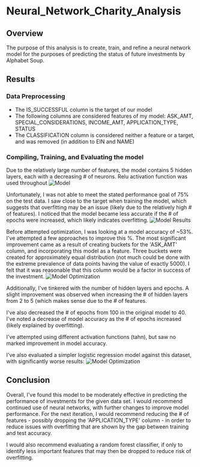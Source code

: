 # Neural_Network_Charity_Analysis

## Overview

The purpose of this analysis is to create, train, and refine a neural network model for the purposes of predicting the status of future investments by Alphabet Soup.

## Results

### Data Preprocessing
* The IS_SUCCESSFUL column is the target of our model
* The following columns are considered features of my model: ASK_AMT, SPECIAL_CONSIDERATIONS, INCOME_AMT, APPLICATION_TYPE, STATUS
* The CLASSIFICATION column is considered neither a feature or a target, and was removed (in addition to EIN and NAME)

### Compiling, Training, and Evaluating the model
Due to the relatively large number of features, the model contains 5 hidden layers, each with a decreasing # of neurons. Relu activation function was used throughout
![Model](https://github.com/noble190/Neural_Network_Charity_Analysis/blob/main/Images/Optimization_Attempt8_Details.png)

Unfortunately, I was not able to meet the stated performance goal of 75% on the test data. I saw close to the target when training the model, which suggests that overfitting may be an issue (likely due to the relatively high # of features). I noticed that the model became less accurate if the # of epochs were increased, which likely indicates overfitting.
 ![Model Results](https://github.com/noble190/Neural_Network_Charity_Analysis/blob/main/Images/Optimization_Attempt8_Results.png)

Before attempted optimization, I was looking at a model accuracy of ~53%. I've attempted a few approaches to improve this %. The most significant improvement came as a result of creating buckets for the 'ASK_AMT' column, and incorporating this model as a feature. Three buckets were created for approximately equal distribution (not much could be done with the extreme prevalence of data points having the value of exactly 5000). I felt that it was reasonable that this column would be a factor in success of the investment.
![Model Optimization](https://github.com/noble190/Neural_Network_Charity_Analysis/blob/main/Images/Optimization.png)

Additionally, I've tinkered with the number of hidden layers and epochs. A slight improvement was observed when increasing the # of hidden layers from 2 to 5 (which makes sense due to the # of features.

I've also decreased the # of epochs from 100 in the original model to 40. I've noted a decrease of model accuracy as the # of epochs increased (likely explained by overfitting).

I've attempted using different activation functions (tahn), but saw no marked improvement in model accuracy.

I've also evaluated a simpler logistic regression model against this dataset, with significantly worse results:
![Model Optimization](https://github.com/noble190/Neural_Network_Charity_Analysis/blob/main/Images/Optimization_Attempt4_Results.png)

## Conclusion
Overall, I've found this model to be moderately effective in predicting the performance of investments for the given data set. I would recommend continued use of neural networks, with further changes to improve model performance. For the next iteration, I would recommend reducing the # of features - possibly dropping the 'APPLICATION_TYPE' column - in order to reduce issues with overfitting that are shown by the gap between training and test accuracy.

I would also recommend evaluating a random forest classifier, if only to identify less important features that may then be dropped to reduce risk of overfitting.
